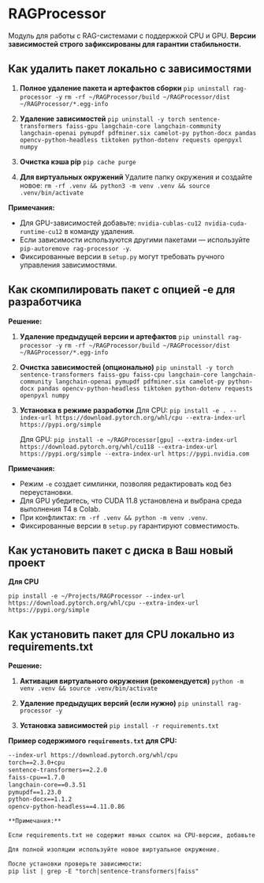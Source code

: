 # RAGProcessor

Модуль для работы с RAG-системами с поддержкой CPU и GPU.
**Версии зависимостей строго зафиксированы для гарантии стабильности.**


## Как удалить пакет локально с зависимостями

1. **Полное удаление пакета и артефактов сборки**
   `pip uninstall rag-processor -y`
   `rm -rf ~/RAGProcessor/build ~/RAGProcessor/dist ~/RAGProcessor/*.egg-info`

2. **Удаление зависимостей**
   `pip uninstall -y torch sentence-transformers faiss-gpu langchain-core langchain-community langchain-openai pymupdf pdfminer.six camelot-py python-docx pandas opencv-python-headless tiktoken python-dotenv requests openpyxl numpy`

3. **Очистка кэша pip**
   `pip cache purge`

4. **Для виртуальных окружений**
   Удалите папку окружения и создайте новое:
   `rm -rf .venv && python3 -m venv .venv && source .venv/bin/activate`

**Примечания:**

- Для GPU-зависимостей добавьте: `nvidia-cublas-cu12 nvidia-cuda-runtime-cu12` в команду удаления.
- Если зависимости используются другими пакетами — используйте `pip-autoremove rag-processor -y`.
- Фиксированные версии в `setup.py` могут требовать ручного управления зависимостями.

## Как скомпилировать пакет с опцией -e для разработчика

**Решение:**

1. **Удаление предыдущей версии и артефактов**
   `pip uninstall rag-processor -y`
   `rm -rf ~/RAGProcessor/build ~/RAGProcessor/dist ~/RAGProcessor/*.egg-info`

2. **Очистка зависимостей (опционально)**
   `pip uninstall -y torch sentence-transformers faiss-gpu faiss-cpu langchain-core langchain-community langchain-openai pymupdf pdfminer.six camelot-py python-docx pandas opencv-python-headless tiktoken python-dotenv requests openpyxl numpy`

3. **Установка в режиме разработки**
   Для CPU:
   `pip install -e . --index-url https://download.pytorch.org/whl/cpu --extra-index-url https://pypi.org/simple`

   Для GPU:
   `pip install -e ~/RAGProcessor[gpu] --extra-index-url https://download.pytorch.org/whl/cu118 --extra-index-url https://pypi.org/simple --extra-index-url https://pypi.nvidia.com`

**Примечания:**
- Режим `-e` создает симлинки, позволяя редактировать код без переустановки.
- Для GPU убедитесь, что CUDA 11.8 установлена и выбрана среда выполнения T4 в Colab.
- При конфликтах: `rm -rf .venv && python -m venv .venv`.
- Фиксированные версии в `setup.py` гарантируют совместимость.

## Как установить пакет с диска в Ваш новый проект

**Для CPU**

`pip install -e ~/Projects/RAGProcessor --index-url https://download.pytorch.org/whl/cpu --extra-index-url https://pypi.org/simple`


## Как установить пакет для CPU локально из requirements.txt

**Решение:**

1. **Активация виртуального окружения (рекомендуется)**
   `python -m venv .venv && source .venv/bin/activate`

2. **Удаление предыдущих версий (если нужно)**
   `pip uninstall rag-processor -y`

3. **Установка зависимостей**
   `pip install -r requirements.txt`

**Пример содержимого `requirements.txt` для CPU:**
```txt
--index-url https://download.pytorch.org/whl/cpu
torch==2.3.0+cpu
sentence-transformers==2.2.0
faiss-cpu==1.7.0
langchain-core==0.3.51
pymupdf==1.23.0
python-docx==1.1.2
opencv-python-headless==4.11.0.86

**Примечания:**

Если requirements.txt не содержит явных ссылок на CPU-версии, добавьте --index-url для PyTorch.

Для полной изоляции используйте новое виртуальное окружение.

После установки проверьте зависимости:
pip list | grep -E "torch|sentence-transformers|faiss"



